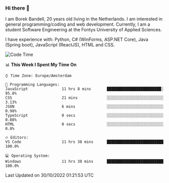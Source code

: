 ### Hi there 👋

I am Borek Bandell, 20 years old living in the Netherlands. I am interested in general programming/coding and web development. Currently, I am a student Software Engineering at the Fontys University of Applied Sciences.

I have experience with: Python, C# (WinForms, ASP.NET Core), Java (Spring boot), JavaScript (ReactJS), HTML and CSS.

<!--START_SECTION:waka-->
![Code Time](http://img.shields.io/badge/Code%20Time-258%20hrs%2036%20mins-blue)

📊 **This Week I Spent My Time On** 

```text
⌚︎ Time Zone: Europe/Amsterdam

💬 Programming Languages: 
JavaScript               11 hrs 8 mins       ████████████████████████░   95.8% 
CSS                      21 mins             ░░░░░░░░░░░░░░░░░░░░░░░░░   3.13% 
JSON                     6 mins              ░░░░░░░░░░░░░░░░░░░░░░░░░   0.98% 
TypeScript               0 secs              ░░░░░░░░░░░░░░░░░░░░░░░░░   0.08% 
HTML                     0 secs              ░░░░░░░░░░░░░░░░░░░░░░░░░   0.0%

🔥 Editors: 
VS Code                  11 hrs 38 mins      █████████████████████████   100.0%

💻 Operating System: 
Windows                  11 hrs 38 mins      █████████████████████████   100.0%

```


 Last Updated on 30/10/2022 01:21:53 UTC
<!--END_SECTION:waka-->

<!--**tcBorek2002/tcBorek2002** is a ✨ _special_ ✨ repository because its `README.md` (this file) appears on your GitHub profile.

Here are some ideas to get you started:

- 🔭 I’m currently working on ...
- 🌱 I’m currently learning ...
- 👯 I’m looking to collaborate on ...
- 🤔 I’m looking for help with ...
- 💬 Ask me about ...
- 📫 How to reach me: ...
- 😄 Pronouns: ...
- ⚡ Fun fact: ...
-->
